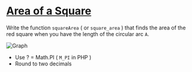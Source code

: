 # [Area of a Square](https://www.codewars.com/kata/area-of-a-square "https://www.codewars.com/kata/5748838ce2fab90b86001b1a")

Write the function `squareArea` ( or `square_area` ) that finds the area of the red square when you have the length of the circular arc `A`.

![Graph](http://i.imgur.com/nJrae8n.png)

 * Use ? = Math.PI ( `M_PI` in PHP )
 * Round to two decimals
